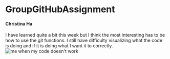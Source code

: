 # GroupGitHubAssignment

#### Christina Ha
I have learned quite a bit this week but I think the most interesting has to be how to use the git functions.
I still have difficulty visualizing what the code is doing and if it is doing what I want it to correctly.
![me when my code doesn't work](https://www.pinterest.com/pin/39265827987742286/) 
